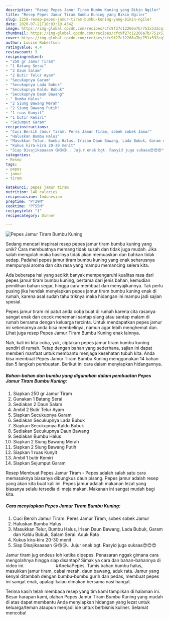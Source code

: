 ```yaml
---
description: "Resep Pepes Jamur Tiram Bumbu Kuning yang Bikin Ngiler"
title: "Resep Pepes Jamur Tiram Bumbu Kuning yang Bikin Ngiler"
slug: 2259-resep-pepes-jamur-tiram-bumbu-kuning-yang-bikin-ngiler
date: 2020-07-21T10:03:10.434Z
image: https://img-global.cpcdn.com/recipes/cfc9f27c12266a7b/751x532cq70/pepes-jamur-tiram-bumbu-kuning-foto-resep-utama.jpg
thumbnail: https://img-global.cpcdn.com/recipes/cfc9f27c12266a7b/751x532cq70/pepes-jamur-tiram-bumbu-kuning-foto-resep-utama.jpg
cover: https://img-global.cpcdn.com/recipes/cfc9f27c12266a7b/751x532cq70/pepes-jamur-tiram-bumbu-kuning-foto-resep-utama.jpg
author: Louise Robertson
ratingvalue: 4.4
reviewcount: 3
recipeingredient:
- "250 gr Jamur Tiram"
- "1 Batang Serai"
- "2 Daun Salam"
- "2 Butir Telur Ayam"
- "Secukupnya Garam"
- "Secukupnya Lada Bubuk"
- "Secukupnya Kaldu Bubuk"
- "Secukupnya Daun Bawang"
- " Bumbu Halus"
- "2 Siung Bawang Merah"
- "2 Siung Bawang Putih"
- "1 ruas Kunyit"
- "1 butir Kemiri"
- "Sejumput Garam"
recipeinstructions:
- "Cuci Bersih Jamur Tiram. Peres Jamur Tiram, sobek sobek Jamur"
- "Haluskan Bumbu Halus"
- "Masukkan Telur, Bumbu Halus, Irisan Daun Bawang, Lada Bubuk, Garam dan Kaldu Bubuk, Salam Serai. Aduk Rata"
- "Kukus kira-kira 20-30 menit"
- "Siap Disajikaaaaan 😘😘😘.. Jujur enak bgt. Rasyid juga sukaaa😍😍😍"
categories:
- Resep
tags:
- pepes
- jamur
- tiram

katakunci: pepes jamur tiram 
nutrition: 148 calories
recipecuisine: Indonesian
preptime: "PT29M"
cooktime: "PT55M"
recipeyield: "1"
recipecategory: Dinner

---
```



![Pepes Jamur Tiram Bumbu Kuning](https://img-global.cpcdn.com/recipes/cfc9f27c12266a7b/751x532cq70/pepes-jamur-tiram-bumbu-kuning-foto-resep-utama.jpg)

Sedang mencari inspirasi resep pepes jamur tiram bumbu kuning yang unik? Cara membuatnya memang tidak susah dan tidak juga mudah. Jika salah mengolah maka hasilnya tidak akan memuaskan dan bahkan tidak sedap. Padahal pepes jamur tiram bumbu kuning yang enak seharusnya mempunyai aroma dan cita rasa yang mampu memancing selera kita.

Ada beberapa hal yang sedikit banyak mempengaruhi kualitas rasa dari pepes jamur tiram bumbu kuning, pertama dari jenis bahan, kemudian pemilihan bahan segar, hingga cara membuat dan menyajikannya. Tak perlu pusing jika hendak menyiapkan pepes jamur tiram bumbu kuning enak di rumah, karena asal sudah tahu triknya maka hidangan ini mampu jadi sajian spesial.

Pepes jamur tiram ini patut anda coba buat di rumah karena cita rasanya sangat enak dan cocok menemani santap siang atau santap malam di rumah bersama dengan keluarga tercinta. Untuk mendapatkan pepes jamur ini sebenarnya anda bisa membelinya, namun agar lebih menghemat dan. Lihat juga resep Pepes Jamur Tiram Bumbu Kuning enak lainnya.


Nah, kali ini kita coba, yuk, ciptakan pepes jamur tiram bumbu kuning sendiri di rumah. Tetap dengan bahan yang sederhana, sajian ini dapat memberi manfaat untuk membantu menjaga kesehatan tubuh kita. Anda bisa membuat Pepes Jamur Tiram Bumbu Kuning menggunakan 14 bahan dan 5 langkah pembuatan. Berikut ini cara dalam menyiapkan hidangannya.

<!--inarticleads1-->

##### Bahan-bahan dan bumbu yang digunakan dalam pembuatan Pepes Jamur Tiram Bumbu Kuning:

1. Siapkan 250 gr Jamur Tiram
1. Gunakan 1 Batang Serai
1. Sediakan 2 Daun Salam
1. Ambil 2 Butir Telur Ayam
1. Siapkan Secukupnya Garam
1. Sediakan Secukupnya Lada Bubuk
1. Siapkan Secukupnya Kaldu Bubuk
1. Sediakan Secukupnya Daun Bawang
1. Sediakan  Bumbu Halus
1. Siapkan 2 Siung Bawang Merah
1. Siapkan 2 Siung Bawang Putih
1. Siapkan 1 ruas Kunyit
1. Ambil 1 butir Kemiri
1. Siapkan Sejumput Garam


Resep Membuat Pepes Jamur Tiram - Pepes adalah salah satu cara memasaknya biasanya dibungkus daun pisang. Pepes jamur adalah resep yang akan kita buat kali ini. Pepes jamur adalah makanan lezat yang biasanya selalu tersedia di meja makan. Makanan ini sangat mudah bagi kita. 

<!--inarticleads2-->

##### Cara menyiapkan Pepes Jamur Tiram Bumbu Kuning:

1. Cuci Bersih Jamur Tiram. Peres Jamur Tiram, sobek sobek Jamur
1. Haluskan Bumbu Halus
1. Masukkan Telur, Bumbu Halus, Irisan Daun Bawang, Lada Bubuk, Garam dan Kaldu Bubuk, Salam Serai. Aduk Rata
1. Kukus kira-kira 20-30 menit
1. Siap Disajikaaaaan 😘😘😘.. Jujur enak bgt. Rasyid juga sukaaa😍😍😍


Jamur tiram jug endeus loh ketika dipepes. Penasaran nggak gimana cara mengolahnya hingga siap disantap? Simak ya cara dan bahan-bahannya di video ini. ⠀⠀⠀⠀⠀⠀⠀⠀⠀ #AnekaPepes. Tumis bahan bumbu halus, masukkan jamur tiram, cabai merah, daun bawang, aduk rata. Jamur yang kenyal ditambah dengan bumbu-bumbu gurih dan pedas, membuat pepes ini sangat enak, apalagi kalau dimakan bersama nasi hangat. 

Terima kasih telah membaca resep yang tim kami tampilkan di halaman ini. Besar harapan kami, olahan Pepes Jamur Tiram Bumbu Kuning yang mudah di atas dapat membantu Anda menyiapkan hidangan yang lezat untuk keluarga/teman ataupun menjadi ide untuk berbisnis kuliner. Selamat mencoba!
